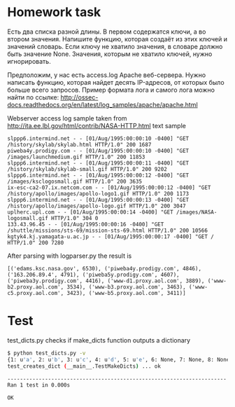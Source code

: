 # Homework task

Есть два списка разной длины. В первом содержатся ключи, а во втором значения. Напишите функцию, которая создаёт из этих ключей и значений словарь. Если ключу не хватило значения, в словаре должно быть значение None. Значения, которым не хватило ключей, нужно игнорировать.  

Предположим, у нас есть access.log Apache веб-сервера. Нужно написать функцию, которая найдет десять IP-адресов, от которых было больше всего запросов. Пример формата лога и самого лога можно найти по ссылке: http://ossec-docs.readthedocs.org/en/latest/log_samples/apache/apache.html

Webserver access log sample taken from http://ita.ee.lbl.gov/html/contrib/NASA-HTTP.html
text sample
```
slppp6.intermind.net - - [01/Aug/1995:00:00:10 -0400] "GET /history/skylab/skylab.html HTTP/1.0" 200 1687
piweba4y.prodigy.com - - [01/Aug/1995:00:00:10 -0400] "GET /images/launchmedium.gif HTTP/1.0" 200 11853
slppp6.intermind.net - - [01/Aug/1995:00:00:11 -0400] "GET /history/skylab/skylab-small.gif HTTP/1.0" 200 9202
slppp6.intermind.net - - [01/Aug/1995:00:00:12 -0400] "GET /images/ksclogosmall.gif HTTP/1.0" 200 3635
ix-esc-ca2-07.ix.netcom.com - - [01/Aug/1995:00:00:12 -0400] "GET /history/apollo/images/apollo-logo1.gif HTTP/1.0" 200 1173
slppp6.intermind.net - - [01/Aug/1995:00:00:13 -0400] "GET /history/apollo/images/apollo-logo.gif HTTP/1.0" 200 3047
uplherc.upl.com - - [01/Aug/1995:00:00:14 -0400] "GET /images/NASA-logosmall.gif HTTP/1.0" 304 0
133.43.96.45 - - [01/Aug/1995:00:00:16 -0400] "GET /shuttle/missions/sts-69/mission-sts-69.html HTTP/1.0" 200 10566
kgtyk4.kj.yamagata-u.ac.jp - - [01/Aug/1995:00:00:17 -0400] "GET / HTTP/1.0" 200 7280
```

After parsing with logparser.py the result is
```
[('edams.ksc.nasa.gov', 6530), ('piweba4y.prodigy.com', 4846), ('163.206.89.4', 4791), ('piweba5y.prodigy.com', 4607), ('piweba3y.prodigy.com', 4416), ('www-d1.proxy.aol.com', 3889), ('www-b2.proxy.aol.com', 3534), ('www-b3.proxy.aol.com', 3463), ('www-c5.proxy.aol.com', 3423), ('www-b5.proxy.aol.com', 3411)]
```

# Test
test_dicts.py checks if make_dicts function outputs a dictionary
```bash
$ python test_dicts.py -v
{1: u'a', 2: u'b', 3: u'c', 4: u'd', 5: u'e', 6: None, 7: None, 8: None, 9: None}
test_creates_dict (__main__.TestMakeDicts) ... ok

----------------------------------------------------------------------
Ran 1 test in 0.000s

OK
```
